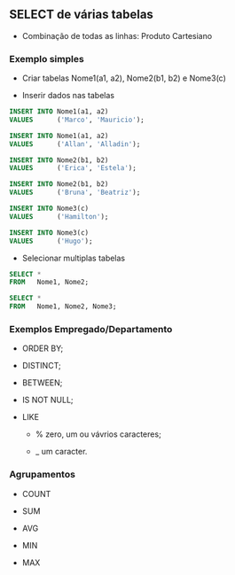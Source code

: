 ## SELECT de várias tabelas

* Combinação de todas as linhas: Produto Cartesiano

### Exemplo simples

* Criar tabelas Nome1(a1, a2), Nome2(b1, b2) e Nome3(c)

* Inserir dados nas tabelas

```SQL tab=
INSERT INTO Nome1(a1, a2)
VALUES      ('Marco', 'Mauricio');

INSERT INTO Nome1(a1, a2)
VALUES      ('Allan', 'Alladin');

INSERT INTO Nome2(b1, b2)
VALUES      ('Erica', 'Estela');

INSERT INTO Nome2(b1, b2)
VALUES      ('Bruna', 'Beatriz');

INSERT INTO Nome3(c)
VALUES      ('Hamilton');

INSERT INTO Nome3(c)
VALUES      ('Hugo');
```

* Selecionar multiplas tabelas

```SQL tab=
SELECT *
FROM   Nome1, Nome2;

SELECT *
FROM   Nome1, Nome2, Nome3;
```

### Exemplos Empregado/Departamento

* ORDER BY;

* DISTINCT;

* BETWEEN;

* IS NOT NULL;

* LIKE

    * % zero, um ou vávrios caracteres;

    * _ um caracter.

### Agrupamentos

* COUNT

* SUM

* AVG

* MIN

* MAX
